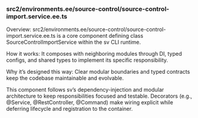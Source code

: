 ### src2/environments.ee/source-control/source-control-import.service.ee.ts

Overview: src2/environments.ee/source-control/source-control-import.service.ee.ts is a core component defining class SourceControlImportService within the sv CLI runtime.

How it works: It composes with neighboring modules through DI, typed configs, and shared types to implement its specific responsibility.

Why it’s designed this way: Clear modular boundaries and typed contracts keep the codebase maintainable and evolvable.

This component follows sv’s dependency-injection and modular architecture to keep responsibilities focused and testable. Decorators (e.g., @Service, @RestController, @Command) make wiring explicit while deferring lifecycle and registration to the container.
